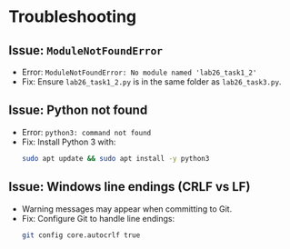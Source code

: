 # Troubleshooting

## Issue: `ModuleNotFoundError`
- Error: `ModuleNotFoundError: No module named 'lab26_task1_2'`
- Fix: Ensure `lab26_task1_2.py` is in the same folder as `lab26_task3.py`.

## Issue: Python not found
- Error: `python3: command not found`
- Fix: Install Python 3 with:
  ```bash
  sudo apt update && sudo apt install -y python3
  ```

## Issue: Windows line endings (CRLF vs LF)
- Warning messages may appear when committing to Git.
- Fix: Configure Git to handle line endings:
  ```bash
  git config core.autocrlf true
  ```
